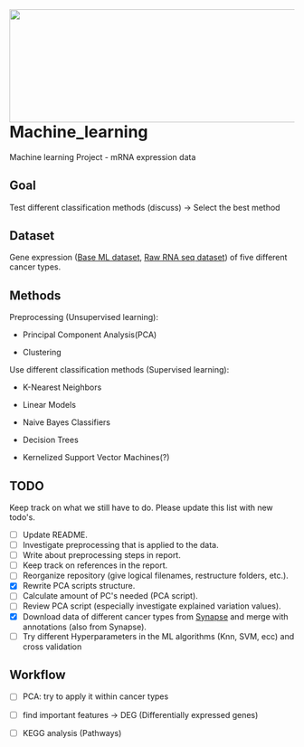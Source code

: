 <img align="right" width="516" height="200" src="https://blog.omictools.com/wp-content/uploads/2017/11/Banner-RNAseq-QC-omictools.png">

# Machine_learning
Machine learning Project - mRNA expression data

## Goal
Test different classification methods (discuss) &rarr; Select the best method 

## Dataset
Gene expression ([Base ML dataset](https://archive.ics.uci.edu/ml/datasets/gene+expression+cancer+RNA-Seq#), [Raw RNA seq dataset](https://www.synapse.org/#!Synapse:syn4301332)) of five different cancer types.

## Methods
 
Preprocessing (Unsupervised learning):

- Principal Component Analysis(PCA)

- Clustering 

Use different classification methods (Supervised learning):

- K-Nearest Neighbors

- Linear Models

- Naive Bayes Classifiers

- Decision Trees

- Kernelized Support Vector Machines(?)

## TODO
Keep track on what we still have to do. Please update this list with new todo's. 

- [ ] Update README.
- [ ] Investigate preprocessing that is applied to the data.
- [ ] Write about preprocessing steps in report.
- [ ] Keep track on references in the report.
- [ ] Reorganize repository (give logical filenames, restructure folders, etc.).
- [x] Rewrite PCA scripts structure.
- [ ] Calculate amount of PC's needed (PCA script).
- [ ] Review PCA script (especially investigate explained variation values).
- [X] Download data of different cancer types from [Synapse](https://www.synapse.org/#!Synapse:syn4301332) and merge with annotations (also from Synapse).
- [ ] Try different Hyperparameters in the ML algorithms (Knn, SVM, ecc) and cross validation
## Workflow
- [ ] PCA: try to apply it within cancer types
- [ ] find important features &rarr; DEG (Differentially expressed genes)
- [ ] KEGG analysis (Pathways) 

